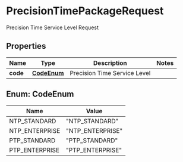 

# PrecisionTimePackageRequest

Precision Time Service Level Request

## Properties

| Name | Type | Description | Notes |
|------------ | ------------- | ------------- | -------------|
|**code** | [**CodeEnum**](#CodeEnum) | Precision Time Service Level |  |



## Enum: CodeEnum

| Name | Value |
|---- | -----|
| NTP_STANDARD | &quot;NTP_STANDARD&quot; |
| NTP_ENTERPRISE | &quot;NTP_ENTERPRISE&quot; |
| PTP_STANDARD | &quot;PTP_STANDARD&quot; |
| PTP_ENTERPRISE | &quot;PTP_ENTERPRISE&quot; |



